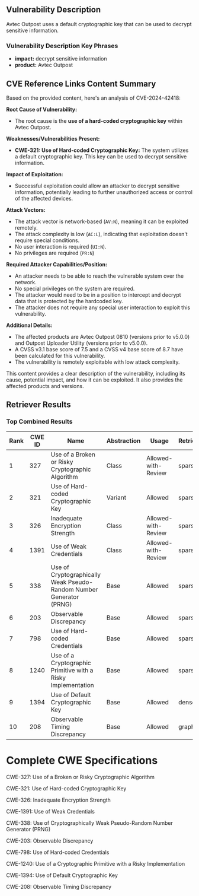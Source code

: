 ## Vulnerability Description
Avtec Outpost uses a default cryptographic key that can be used to decrypt sensitive information.

### Vulnerability Description Key Phrases
- **impact:** decrypt sensitive information
- **product:** Avtec Outpost

## CVE Reference Links Content Summary
Based on the provided content, here's an analysis of CVE-2024-42418:

**Root Cause of Vulnerability:**

*   The root cause is the **use of a hard-coded cryptographic key** within Avtec Outpost.

**Weaknesses/Vulnerabilities Present:**

*   **CWE-321: Use of Hard-coded Cryptographic Key:** The system utilizes a default cryptographic key. This key can be used to decrypt sensitive information.

**Impact of Exploitation:**

*   Successful exploitation could allow an attacker to decrypt sensitive information, potentially leading to further unauthorized access or control of the affected devices.

**Attack Vectors:**

*   The attack vector is network-based (`AV:N`), meaning it can be exploited remotely.
*   The attack complexity is low (`AC:L`), indicating that exploitation doesn't require special conditions.
*   No user interaction is required (`UI:N`).
*   No privileges are required (`PR:N`)

**Required Attacker Capabilities/Position:**

*   An attacker needs to be able to reach the vulnerable system over the network.
*   No special privileges on the system are required.
*   The attacker would need to be in a position to intercept and decrypt data that is protected by the hardcoded key.
*   The attacker does not require any special user interaction to exploit this vulnerability.

**Additional Details:**
*   The affected products are Avtec Outpost 0810 (versions prior to v5.0.0) and Outpost Uploader Utility (versions prior to v5.0.0).
*   A CVSS v3.1 base score of 7.5 and a CVSS v4 base score of 8.7 have been calculated for this vulnerability.
* The vulnerability is remotely exploitable with low attack complexity.

This content provides a clear description of the vulnerability, including its cause, potential impact, and how it can be exploited. It also provides the affected products and versions.

## Retriever Results

### Top Combined Results

| Rank | CWE ID | Name | Abstraction | Usage  | Retrievers | Individual Scores |
|------|--------|------|-------------|-------|------------|-------------------|
| 1 | 327 | Use of a Broken or Risky Cryptographic Algorithm | Class | Allowed-with-Review | sparse | 0.039 |
| 2 | 321 | Use of Hard-coded Cryptographic Key | Variant | Allowed | sparse | 0.038 |
| 3 | 326 | Inadequate Encryption Strength | Class | Allowed-with-Review | sparse | 0.034 |
| 4 | 1391 | Use of Weak Credentials | Class | Allowed-with-Review | sparse | 0.034 |
| 5 | 338 | Use of Cryptographically Weak Pseudo-Random Number Generator (PRNG) | Base | Allowed | sparse | 0.033 |
| 6 | 203 | Observable Discrepancy | Base | Allowed | sparse | 0.032 |
| 7 | 798 | Use of Hard-coded Credentials | Base | Allowed | sparse | 0.032 |
| 8 | 1240 | Use of a Cryptographic Primitive with a Risky Implementation | Base | Allowed | sparse | 0.032 |
| 9 | 1394 | Use of Default Cryptographic Key | Base | Allowed | dense | 0.523 |
| 10 | 208 | Observable Timing Discrepancy | Base | Allowed | graph | 0.002 |



# Complete CWE Specifications

CWE-327: Use of a Broken or Risky Cryptographic Algorithm

CWE-321: Use of Hard-coded Cryptographic Key

CWE-326: Inadequate Encryption Strength

CWE-1391: Use of Weak Credentials

CWE-338: Use of Cryptographically Weak Pseudo-Random Number Generator (PRNG)

CWE-203: Observable Discrepancy

CWE-798: Use of Hard-coded Credentials

CWE-1240: Use of a Cryptographic Primitive with a Risky Implementation

CWE-1394: Use of Default Cryptographic Key

CWE-208: Observable Timing Discrepancy